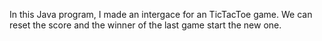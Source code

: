 In this Java program, I made an intergace for an TicTacToe game. We can reset the score and the winner of the last game start the new one.

